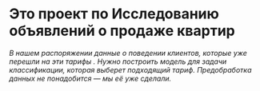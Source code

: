 # **Это проект по Исследованию объявлений о продаже квартир**

*В нашем распоряжении данные о поведении клиентов, которые уже перешли на эти тарифы . Нужно построить модель для задачи классификации, которая выберет подходящий тариф. Предобработка данных не понадобится — мы её уже сделали.*
